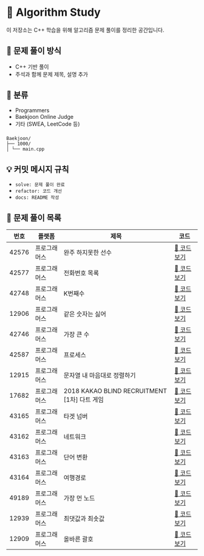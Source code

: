 # 📘 Algorithm Study

이 저장소는 C++ 학습을 위해 알고리즘 문제 풀이를 정리한 공간입니다.
## 📝 문제 풀이 방식

- C++ 기반 풀이
- 주석과 함께 문제 제목, 설명 추가


## 📂 분류

- Programmers
- Baekjoon Online Judge
- 기타 (SWEA, LeetCode 등)
###
```
Baekjoon/
├── 1000/
│ └── main.cpp
```

## 💡 커밋 메시지 규칙

- `solve: 문제 풀이 완료`
- `refactor: 코드 개선`
- `docs: README 작성`

## 📄 문제 풀이 목록

| 번호 | 플랫폼 | 제목 | 코드 |
|------|--------|------|------|
| 42576 | 프로그래머스 | 완주 하지못한 선수 | [🔗 코드 보기](./Programmers/42576/main.cpp) |
| 42577 | 프로그래머스 | 전화번호 목록 | [🔗 코드 보기](./Programmers/42577/main.cpp) |
| 42748 | 프로그래머스 | K번째수 | [🔗 코드 보기](./Programmers/42748/main.cpp) |
| 12906 | 프로그래머스 | 같은 숫자는 싫어 | [🔗 코드 보기](./Programmers/12906/main.cpp) |
| 42746 | 프로그래머스 | 가장 큰 수 | [🔗 코드 보기](./Programmers/42746/main.cpp) |
| 42587 | 프로그래머스 | 프로세스 | [🔗 코드 보기](./Programmers/42587/main.cpp) |
| 12915 | 프로그래머스 | 문자열 내 마음대로 정렬하기 | [🔗 코드 보기](./Programmers/12915/main.cpp) |
| 17682 | 프로그래머스 | 2018 KAKAO BLIND RECRUITMENT [1차] 다트 게임 | [🔗 코드 보기](./Programmers/17682/main.cpp) |
| 43165 | 프로그래머스 | 타겟 넘버 | [🔗 코드 보기](./Programmers/0/43165.cpp) |
| 43162 | 프로그래머스 | 네트워크 | [🔗 코드 보기](./Programmers/43162/main.cpp) |
| 43163 | 프로그래머스 | 단어 변환 | [🔗 코드 보기](./Programmers/43163/main.cpp) |
| 43164 | 프로그래머스 | 여행경로 | [🔗 코드 보기](./Programmers/43164/main.cpp) |
| 49189 | 프로그래머스 | 가장 먼 노드 | [🔗 코드 보기](./Programmers/49189/main.cpp) |
| 12939 | 프로그래머스 | 최댓값과 최솟값 | [🔗 코드 보기](./Programmers/12939/main.cpp) |
| 12909 | 프로그래머스 | 올바른 괄호 | [🔗 코드 보기](./Programmers/12909/main.cpp) |


<!--
| 0 | 프로그래머스 | 제목 | [🔗 코드 보기](./Programmers/0/main.cpp) |